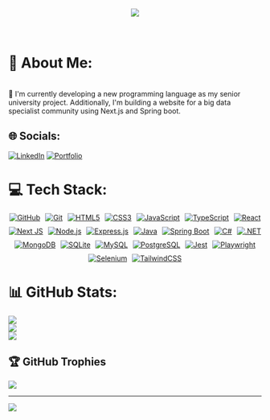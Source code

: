 <h1 align="center">
    <img src="https://readme-typing-svg.herokuapp.com/?font=Righteous&size=35&center=true&vCenter=true&width=500&height=70&duration=4000&lines=Hi+There!+👋;+I'm+Mohammad+Abbass!;+A+passionate+Full+Stack+developer;" />
</h1>

<br/>

# 💫 About Me:
<br>🔭 I'm currently developing a new programming language as my senior university project. Additionally, I'm building a website for a big data specialist community using Next.js and Spring boot.


## 🌐 Socials:
[![LinkedIn](https://img.shields.io/badge/LinkedIn-%230077B5.svg?logo=linkedin&logoColor=white)](https://linkedin.com/in/https://www.linkedin.com/in/mohammad-abbass/) 
[![Portfolio](https://img.shields.io/badge/Portfolio-FF69B4.svg?logo=vercel&logoColor=white)](https://mohammad-abbass-portfolio.vercel.app/)  

# 💻 Tech Stack:
<div style="display: flex; flex-wrap: wrap; gap: 10px; justify-content: center; align-items: center">  
   <a href="https://github.com/">  
    <img src="https://img.shields.io/badge/GitHub-100000?style=for-the-badge&logo=github&logoColor=white" alt="GitHub">  
  </a>  
  <a href="https://git-scm.com/">  
    <img src="https://img.shields.io/badge/Git-F05032?style=for-the-badge&logo=git&logoColor=white" alt="Git">  
  </a>   
  <!-- Front-end -->  
  <a href="https://www.w3schools.com/html/">  
    <img src="https://img.shields.io/badge/html5-%23E34F26.svg?style=for-the-badge&logo=html5&logoColor=white" alt="HTML5">  
  </a>  
  <a href="https://www.w3schools.com/css/">  
    <img src="https://img.shields.io/badge/css3-%231572B6.svg?style=for-the-badge&logo=css3&logoColor=white" alt="CSS3">  
  </a>  
  <a href="https://www.w3schools.com/js/">  
    <img src="https://img.shields.io/badge/javascript-%23323330.svg?style=for-the-badge&logo=javascript&logoColor=%23F7DF1E" alt="JavaScript">  
  </a>  
  <a href="https://www.typescriptlang.org/">  
    <img src="https://img.shields.io/badge/typescript-%23007ACC.svg?style=for-the-badge&logo=typescript&logoColor=white" alt="TypeScript">  
  </a>  
  <a href="https://reactjs.org/">  
    <img src="https://img.shields.io/badge/react-%2320232a.svg?style=for-the-badge&logo=react&logoColor=%2361DAFB" alt="React">  
  </a>  
  <a href="https://nextjs.org/">  
    <img src="https://img.shields.io/badge/Next-black?style=for-the-badge&logo=next.js&logoColor=white" alt="Next JS">  
  </a>  

  <!-- Back-end -->  
  <a href="https://nodejs.org/">  
    <img src="https://img.shields.io/badge/node.js-6DA55F?style=for-the-badge&logo=node.js&logoColor=white" alt="Node.js">  
  </a>  
  <a href="https://expressjs.com/">  
    <img src="https://img.shields.io/badge/express.js-%23404d59.svg?style=for-the-badge&logo=express&logoColor=%2361DAFB" alt="Express.js">  
  </a>  
  <a href="https://www.java.com/">  
    <img src="https://img.shields.io/badge/java-007396?style=for-the-badge&logo=java&logoColor=white" alt="Java">  
  </a>  
  <a href="https://spring.io/projects/spring-boot">  
    <img src="https://img.shields.io/badge/spring%20boot-6DB33F?style=for-the-badge&logo=springboot&logoColor=white" alt="Spring Boot">  
  </a>  
  <a href="https://docs.microsoft.com/en-us/dotnet/csharp/">  
    <img src="https://img.shields.io/badge/c%23-239120?style=for-the-badge&logo=csharp&logoColor=white" alt="C#">  
  </a>  
  <a href="https://dotnet.microsoft.com/">  
    <img src="https://img.shields.io/badge/.NET-512BD4?style=for-the-badge&logo=dotnet&logoColor=white" alt=".NET">  
  </a>  

  <!-- Databases -->  
  <a href="https://www.mongodb.com/">  
    <img src="https://img.shields.io/badge/MongoDB-%234ea94b.svg?style=for-the-badge&logo=mongodb&logoColor=white" alt="MongoDB">  
  </a>  
  <a href="https://www.sqlite.org/">  
    <img src="https://img.shields.io/badge/sqlite-%2307405e.svg?style=for-the-badge&logo=sqlite&logoColor=white" alt="SQLite">  
  </a>  
  <a href="https://www.mysql.com/">  
    <img src="https://img.shields.io/badge/mysql-4479A1?style=for-the-badge&logo=mysql&logoColor=white" alt="MySQL">  
  </a>  
  <a href="https://www.postgresql.org/">  
    <img src="https://img.shields.io/badge/postgresql-4169E1?style=for-the-badge&logo=postgresql&logoColor=white" alt="PostgreSQL">  
  </a>  

  <!-- Testing -->  
  <a href="https://jestjs.io/">  
    <img src="https://img.shields.io/badge/jest-C21325?style=for-the-badge&logo=jest&logoColor=white" alt="Jest">  
  </a>  
  <a href="https://playwright.dev/">  
    <img src="https://img.shields.io/badge/playwright-2E8B57?style=for-the-badge&logo=playwright&logoColor=white" alt="Playwright">  
  </a>  
  <a href="https://www.selenium.dev/">  
    <img src="https://img.shields.io/badge/selenium-43B02A?style=for-the-badge&logo=selenium&logoColor=white" alt="Selenium">  
  </a>  

  <!-- Styling -->  
  <a href="https://tailwindcss.com/">  
    <img src="https://img.shields.io/badge/tailwindcss-%2338B2AC.svg?style=for-the-badge&logo=tailwind-css&logoColor=white" alt="TailwindCSS">  
  </a>  
</div>

# 📊 GitHub Stats:
![](https://github-readme-stats.vercel.app/api?username=Mohammad-y-abbass&theme=dark&hide_border=false&include_all_commits=false&count_private=false)<br/>
![](https://github-readme-streak-stats.herokuapp.com/?user=Mohammad-y-abbass&theme=dark&hide_border=false)<br/>
![](https://github-readme-stats.vercel.app/api/top-langs/?username=Mohammad-y-abbass&theme=dark&hide_border=false&include_all_commits=false&count_private=false&layout=compact)

## 🏆 GitHub Trophies
![](https://github-profile-trophy.vercel.app/?username=Mohammad-y-abbass&theme=radical&no-frame=false&no-bg=false&margin-w=4)

---
[![](https://visitcount.itsvg.in/api?id=Mohammad-y-abbass&icon=0&color=0)](https://visitcount.itsvg.in)

<!-- Proudly created with GPRM ( https://gprm.itsvg.in ) -->

